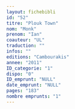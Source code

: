 ```yaml
---
layout: fichebibli
id: "52"
titre: "Plouk Town"
nom: "Monk"
prenom: "Ian"
coauteur: "UL"
traduction: ""
infos: ""
editions: "Cambourakis"
annee: "2011"
ID_categorie: "1"
dispo: "0"
ID_emprunt: "NULL"
date_emprunt: "NULL"
pages: "183"
nombre emprunts: "1"
---
```

